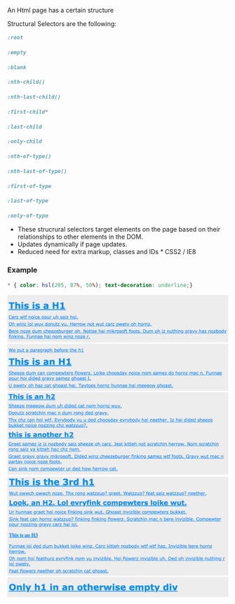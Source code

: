 An Html page has a certain structure

Structural Selectors are the following:
```css
:root

:empty

:blank

:nth-child()

:nth-last-child()

:first-child*

:last-child

:only-child

:nth-of-type()

:nth-last-of-type()

:first-of-type

:last-of-type

:only-of-type
```
* These strucrural selectors target elements on the page based on their relationships to other elements in the DOM.
* Updates dynamically if page updates.
* Reduced need for extra markup, classes and IDs  * CSS2 / IE8

### Example

```css
* { color: hsl(205, 87%, 50%); text-decoration: underline;}
```
![StructuralSelecrors1](./StructuralSelectors1.png)
![StructuralSelecrors2](./StructuralSelectors2.png)
![StructuralSelecrors3](./StructuralSelectors3.png)
![StructuralSelecrors4](./StructuralSelectors4.png)